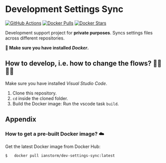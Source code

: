# Development Settings Sync

[![GitHub Actions](https://img.shields.io/endpoint.svg?url=https%3A%2F%2Factions-badge.atrox.dev%2FIanStorm%2Fdev-settings-sync%2Fbadge%3Fref%3Dmain&style=flat&label=build&logo=none)](https://actions-badge.atrox.dev/IanStorm/dev-settings-sync/goto?ref=main)
[![Docker Pulls](https://img.shields.io/docker/pulls/ianstorm/dev-settings-sync)](https://hub.docker.com/r/ianstorm/dev-settings-sync)
[![Docker Stars](https://img.shields.io/docker/stars/ianstorm/dev-settings-sync)](https://hub.docker.com/r/ianstorm/dev-settings-sync)

Development support project for **private purposes**.
Syncs settings files across different repositories.

**🐳 Make sure you have installed *Docker*.**


## How to develop, i.e. how to change the flows? 👨‍💻 👩‍💻

Make sure you have installed *Visual Studio Code*.

1. Clone this repository.
2. `cd` inside the cloned folder.
2. Build the Docker image: Run the vscode task `build`.


## Appendix


### How to get a pre-built Docker image? ☁️

Get the latest Docker image from Docker Hub:
```
$	docker pull ianstorm/dev-settings-sync:latest
```
